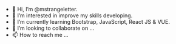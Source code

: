 - 👋 Hi, I’m @mstrangeletter.
- 👀 I’m interested in improve my skills developing.
- 🌱 I’m currently learning Bootstrap, JavaScript, React JS & VUE.
- 💞️ I’m looking to collaborate on ...
- 📫 How to reach me ...

<!---
mstrangeletter/mstrangeletter is a ✨ special ✨ repository because its `README.md` (this file) appears on your GitHub profile.
You can click the Preview link to take a look at your changes.
--->
